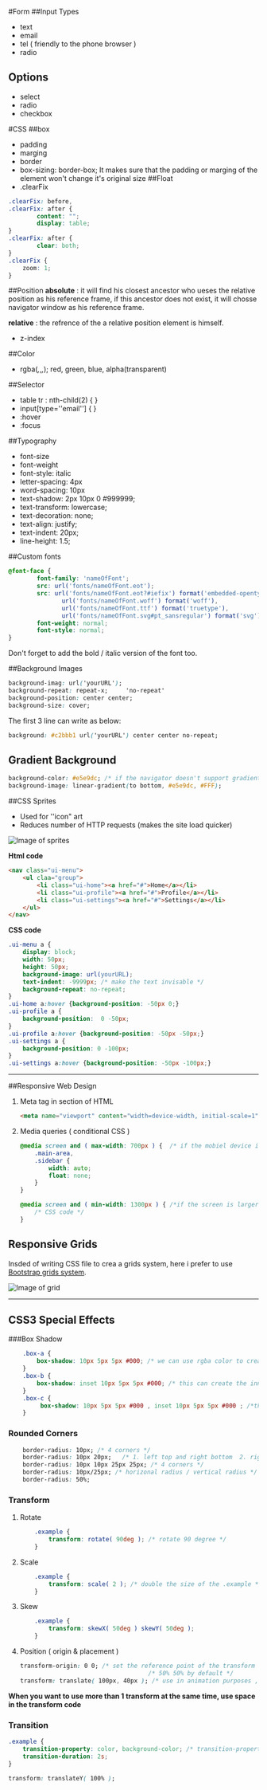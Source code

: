 #Form
##Input Types
- text
- email
- tel ( friendly to the phone browser )
- radio

## Options
-  select
- radio
- checkbox

#CSS
##box
- padding
- marging
- border
- box-sizing: border-box;  It makes sure that the padding or marging of the element won't change it's original size 
##Float
- .clearFix 
```CSS
.clearFix: before,
.clearFix: after {
        content: "";
        display: table;
}
.clearFix: after {
        clear: both;
}
.clearFix {
    zoom: 1;
}
```
##Position
**absolute** : it will find his closest ancestor who ueses the relative position as his reference frame, if this ancestor does not exist, it will chosse navigator window as his reference frame.

**relative** : the refrence of the a relative position element is himself.

- z-index

##Color
- rgba(_,_,_,_); red, green, blue, alpha(transparent)

##Selector
- table tr : nth-child(2) {   }
- input[type=''email''] {   }
- :hover
- :focus

##Typography
- font-size
- font-weight
- font-style: italic
- letter-spacing: 4px
- word-spacing: 10px
- text-shadow: 2px 10px 0 #999999;
- text-transform: lowercase;
- text-decoration: none;
- text-align: justify;
- text-indent: 20px;
- line-height: 1.5;

##Custom fonts
```css
@font-face {
        font-family: 'nameOfFont';
        src: url('fonts/nameOfFont.eot');
        src: url('fonts/nameOfFont.eot?#iefix') format('embedded-opentype'),
               url('fonts/nameOfFont.woff') format('woff'),
               url('fonts/nameOfFont.ttf') format('truetype'),        
               url('fonts/nameOfFont.svg#pt_sansregular') format('svg');        
        font-weight: normal;
        font-style: normal;    
}
```
Don't forget to add the bold / italic version of the font too.

##Background Images
```CSS
background-imag: url('yourURL');
background-repeat: repeat-x;     'no-repeat'
background-position: center center; 
background-size: cover;
```
The first 3 line can write as below:
```CSS
background: #c2bbb1 url('yourURL') center center no-repeat;
```

## Gradient Background
```CSS
background-color: #e5e9dc; /* if the navigator doesn't support gradient, it will show this color*/
background-image: linear-gradient(to bottom, #e5e9dc, #FFF);
```

##CSS Sprites
- Used for ''icon" art
- Reduces number of HTTP requests (makes the site load quicker)



![Image of sprites](https://github.com/Xx-william/Study-Notes/blob/master/CSS/images/sprites.png)

**Html code**
```HTML
<nav class="ui-menu">
    <ul claa="group">
        <li class="ui-home"><a href="#">Home</a></li>
        <li class="ui-profile"><a href="#">Profile</a></li>
        <li class="ui-settings"><a href="#">Settings</a></li>
    </ul>
</nav>
```
**CSS code**
```CSS
.ui-menu a {
    display: block;
    width: 50px;
    height: 50px;
    background-image: url(yourURL);
    text-indent: -9999px; /* make the text invisable */
    background-repeat: no-repeat;
}
.ui-home a:hover {background-position: -50px 0;}
.ui-profile a {
    background-position:  0 -50px;
}
.ui-profile a:hover {background-position: -50px -50px;}
.ui-settings a {
    background-position: 0 -100px;
}
.ui-settings a:hover {background-position: -50px -100px;}
```
- - - - -
##Responsive Web Design
1. Meta tag in <head> section of HTML
    ```HTML
    <meta name="viewport" content="width=device-width, initial-scale=1">
    ````

2. Media queries ( conditional CSS )
    ```CSS
    @media screen and ( max-width: 700px ) {  /* if the mobiel device in smaller than 700px  the code below will be applied*/
        .main-area,
        .sidebar {
            width: auto;
            float: none;
        }        
    }
    ```   
    ```CSS
    @media screen and ( min-width: 1300px ) { /*if the screen is larger than 1300px, the code below will bw applied */
        /* CSS code */
    } 
    ```

## Responsive Grids

Insded of writing CSS file to crea a grids system, here i prefer to use [Bootstrap grids system](http://getbootstrap.com/css/#grid).

![Image of grid](https://github.com/Xx-william/Study-Notes/blob/master/CSS/images/bootstrap-grid.png)

- - - - -
## CSS3 Special Effects
###Box Shadow
```CSS
    .box-a {
        box-shadow: 10px 5px 5px #000; /* we can use rgba color to creat transparent shadow */
    }
    .box-b {
        box-shadow: inset 10px 5px 5px #000; /* this can create the inner box shadow */
    }
    .box-c {
         box-shadow: 10px 5px 5px #000 , inset 10px 5px 5px #000 ; /*this will create the inner shadow and outer shadow at the same time */ 
    }
```

### Rounded Corners
```CSS
    border-radius: 10px; /* 4 corners */
    border-radius: 10px 20px;   /* 1. left top and right bottom  2. right top and left bottom */
    border-radius: 10px 10px 25px 25px; /* 4 corners */
    border-radius: 10px/25px; /* horizonal radius / vertical radius */
    border-radius: 50%; 
```

### Transform

1. Rotate
    ```CSS
        .example {
            transform: rotate( 90deg ); /* rotate 90 degree */
        }
    ```
2. Scale
    ```CSS
        .example {
            transform: scale( 2 ); /* double the size of the .example */
        }
    ```
3. Skew
    ```CSS
        .example {
            transform: skewX( 50deg ) skewY( 50deg );
        }
    ```
4. Position ( origin & placement )
    ```CSS
    transform-origin: 0 0; /* set the reference point of the transform */
                                        /* 50% 50% by default */
    transform: translate( 100px, 40px ); /* use in animation purposes , if you want layout purpose , use position: relative*/
    ```
**When you want to use more than 1 transform at the same time, use space in the transform code**

### Transition
```CSS
.example {
    transition-property: color, background-color; /* transition-property: all */
    transition-duration: 2s;
}
```

```CSS
transform: translateY( 100% );
```









